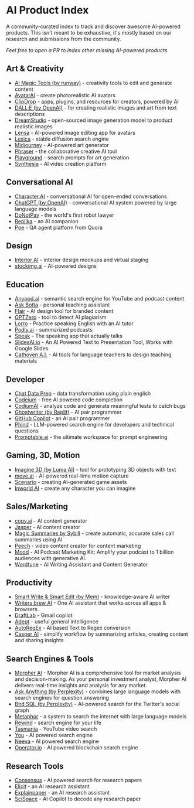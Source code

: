 # AI Product Index
A community-curated index to track and discover awesome AI-powered products. This isn't meant to be exhaustive, it's mostly based on our research and submissions from the community.

*Feel free to open a PR to index other missing AI-powered products.* 

## Art & Creativity

- [AI Magic Tools (by runway)](https://runwayml.com/ai-magic-tools/) - creativity tools to edit and generate content
- [AvatarAI](https://avatarai.me/) - create photorealistic AI avatars
- [ClipDrop](https://clipdrop.co/) - apps, plugins, and resources for creators, powered by AI
- [DALL·E (by OpenAI)](https://openai.com/dall-e-2/) - for creating realistic images and art from text descriptions 
- [DreamStudio](https://stability.ai/) - open-sourced image generation model to product realistic images
- [Lensa](https://prisma-ai.com/lensa) - AI-powered image editing app for avatars
- [Lexica](https://lexica.art/) - stable diffusion search engine
- [Midjourney](https://www.midjourney.com/app/) - AI-powered art generator
- [Phraser](https://phraser.tech) - the collaborative creative AI tool
- [Playground](https://playgroundai.com/) - search prompts for art generation
- [Synthesia](https://www.synthesia.io/) - AI video creation platform

## Conversational AI

- [Character.AI](https://beta.character.ai/) - conversational AI for open-ended conversations
- [ChatGPT (by OpenAI)](https://chat.openai.com/) - conversational AI system powered by large language models
- [DoNotPay](https://donotpay.com/) - the world's first robot lawyer
- [Replika](https://replika.ai/) - an AI companion
- [Poe](https://poe.com/) - QA agent platform from Quora

## Design

- [Interior AI](https://interiorai.com/) - interior design mockups and virtual staging
- [stockimg.ai](https://stockimg.ai/) - AI-powered designs

## Education

- [Anypod.ai](https://www.anypod.ai/) - semantic search engine for YouTube and podcast content
- [Ask Botta](https://askbotta.com/) - personal teaching assistant
- [Flair](https://withflair.ai/) - AI design tool for branded content
- [GPTZero](https://gptzero.me/) - tool to detect AI plagiarism
- [Lorro](https://lorro.io/) - Practice speaking English with an AI tutor
- [Podly.ai](https://podly.ai/) - summarized podcasts
- [Speak](https://www.speak.com/) - The speaking app that actually talks
- [SlidesAI.io](https://slidesai.io) - An AI Powered Text to Presentation Tool, Works with Google Slides
- [Cathoven A.I.](https://www.cathoven.com) - AI tools for language teachers to design teaching materials

## Developer

- [Chat Data Prep](https://www.akkio.com/chat-data-prep) - data transformation using plain english
- [Codeium](https://www.codeium.com/) - free AI powered code completion
- [CodiumAI](https://www.codium.ai/) - analyze code and generate meaningful tests to catch bugs
- [Ghostwriter (by Replit)](https://replit.com/site/ghostwriter) - AI pair programmer
- [GitHub Copilot](https://github.com/features/copilot) - an AI pair programmer
- [Phind](https://phind.com/) - LLM-powered search engine for developers and technical questions
- [Promptable.ai](https://promptable.ai/) - the ultimate workspace for prompt engineering

## Gaming, 3D, Motion

- [Imagine 3D (by Luma AI)](https://captures.lumalabs.ai/imagine) - tool for prototyping 3D objects with text
- [move.ai](https://www.move.ai/) - AI-powered real-time motion capture
- [Scenario](https://www.scenario.gg/) - creating AI-generated game assets
- [Inworld AI](https://inworld.ai/) - create any character you can imagine

## Sales/Marketing

- [copy.ai](https://www.copy.ai/) - AI content generator
- [Jasper](https://www.jasper.ai/) - AI content creator
- [Magic Summaries by Sybill](https://www.sybill.ai/magic-summary) - create automatic, accurate sales call summaries using AI
- [Peech](https://www.peech-ai.com/) - video content creator for content marketing
- [Mood](https://usemood.us/) - AI Podcast Marketing Kit: Amplify your podcast to 1 billion audiences with generative AI.
- [Wordtune](https://www.wordtune.com/) - AI Writing Assistant and Content Generator


## Productivity
- [Smart Write & Smart Edit (by Mem)](https://get.mem.ai/) - knowledge-aware AI writer
- [Writers brew AI](https://writersbrew.app) - One AI assistant that works across all apps & browsers.
- [DraftLab](https://draftlab.ai/) - Gmail copilot
- [Adept](https://www.adept.ai/) - useful general intelligence
- [AutoRegEx](https://www.autoregex.xyz/) - AI based Text to Regex conversion
- [Casper AI](https://chrome.google.com/webstore/detail/casper-ai/fgfiokgecpkambjildjleljjcihnocel) - simplify workflow by summarizing articles, creating content and sharing insights

## Search Engines & Tools

- [Morpher AI](https://www.morpher.com/) - Morpher AI is a comprehensive tool for market analysis and decision-making. As your personal investment analyst, Morpher AI delivers real-time insights and analysis for any market.
- [Ask Anything (by Perplexity)](https://www.perplexity.ai/) - combines large language models with search engines for question answering
- [Bird SQL (by Perplexity)](https://www.perplexity.ai/sql) - AI-powered search for the Twitter's social graph
- [Metaphor](https://metaphor.systems/) - a system to search the internet with large language models
- [Rewind](https://www.rewind.ai/) - search engine for your life
- [Tasmania](https://tasmania.sievedata.com/) - YouTube video search
- [You](https://you.com/apps/discover) - AI powered search engine
- [Neeva](https://neeva.com/) - AI powered search engine
- [Operator.io](https://operator.io) - AI powered blockchain search engine 

## Research Tools

- [Consensus](https://consensus.app/) - AI powered search for research papers
- [Elicit](https://elicit.org/) - an AI research assistant
- [Explainpaper](https://www.explainpaper.com/) - an AI research assistant
- [SciSpace](https://typeset.io/) - AI Copilot to decode any research paper
